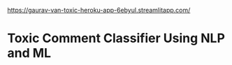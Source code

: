 https://gaurav-van-toxic-heroku-app-6ebyul.streamlitapp.com/

# Toxic Comment Classifier Using NLP and ML

